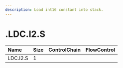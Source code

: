 ```yaml
---
description: Load int16 constant into stack.
---
```


# .LDC.I2.S

| Name | Size | ControlChain | FlowControl |
| :--- | :--- | :--- | :--- |
| LDC.I2.S | 1 |  |  |
